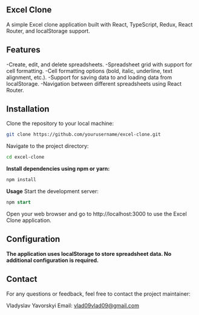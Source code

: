 ## Excel Clone
A simple Excel clone application built with React, TypeScript, Redux, React Router, and localStorage support.

## Features 
-Create, edit, and delete spreadsheets.
-Spreadsheet grid with support for cell formatting.
-Cell formatting options (bold, italic, underline, text alignment, etc.).
-Support for saving data to and loading data from localStorage.
-Navigation between different spreadsheets using React Router.

## Installation
Clone the repository to your local machine:

```bash
git clone https://github.com/yourusername/excel-clone.git
```
Navigate to the project directory:

```bash
cd excel-clone
```
**Install dependencies using npm or yarn:**

```bash
npm install
```

**Usage**
Start the development server:

```sql
npm start
```
Open your web browser and go to http://localhost:3000 to use the Excel Clone application.

## Configuration
**The application uses localStorage to store spreadsheet data. No additional configuration is required.**


## Contact
For any questions or feedback, feel free to contact the project maintainer:

Vladyslav Yavorskyi
Email: vlad09vlad09@gmail.com




